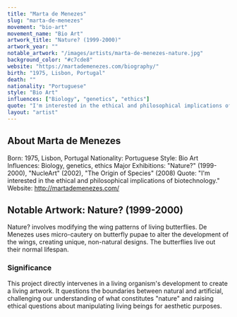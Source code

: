 ```yaml
---
title: "Marta de Menezes"
slug: "marta-de-menezes"
movement: "bio-art"
movement_name: "Bio Art"
artwork_title: "Nature? (1999-2000)"
artwork_year: ""
notable_artwork: "/images/artists/marta-de-menezes-nature.jpg"
background_color: "#c7cde8"
website: "https://martademenezes.com/biography/"
birth: "1975, Lisbon, Portugal"
death: ""
nationality: "Portuguese"
style: "Bio Art"
influences: ["Biology", "genetics", "ethics"]
quote: "I'm interested in the ethical and philosophical implications of biotechnology."
layout: "artist"
---
```


## About Marta de Menezes

Born: 1975, Lisbon, Portugal Nationality: Portuguese Style: Bio Art Influences: Biology, genetics, ethics Major Exhibitions: "Nature?" (1999-2000), "NucleArt" (2002), "The Origin of Species" (2008) Quote: "I'm interested in the ethical and philosophical implications of biotechnology." Website: http://martademenezes.com/

## Notable Artwork: Nature? (1999-2000)

Nature? involves modifying the wing patterns of living butterflies. De Menezes uses micro-cautery on butterfly pupae to alter the development of the wings, creating unique, non-natural designs. The butterflies live out their normal lifespan.

### Significance

This project directly intervenes in a living organism's development to create a living artwork. It questions the boundaries between natural and artificial, challenging our understanding of what constitutes "nature" and raising ethical questions about manipulating living beings for aesthetic purposes.
